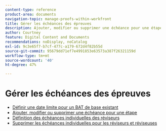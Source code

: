 ```yaml
---
content-type: reference
product-area: documents
navigation-topic: manage-proofs-within-workfront
title: Gérer les échéances des épreuves
description: Ajouter, modifier ou supprimer une échéance pour une étape
author: Courtney
feature: Digital Content and Documents
recommendations: noDisplay, noCatalog
exl-id: 9c3e65f7-b7cf-477c-a179-672d4f82b55d
source-git-commit: 95679dd71ef7e4991853e63573a387f26321159d
workflow-type: tm+mt
source-wordcount: '40'
ht-degree: 47%

---
```


# Gérer les échéances des épreuves

* [Définir une date limite pour un BAT de base existant](../../../../review-and-approve-work/proofing/managing-proofs-within-workfront/manage-proof-deadlines/set-deadline-basic-proof.md)
* [Ajouter, modifier ou supprimer une échéance pour une étape](../../../../review-and-approve-work/proofing/managing-proofs-within-workfront/manage-proof-deadlines/add-edit-delete-deadline.md)
* [ Définition des échéances individuelles des réviseurs](../../../../review-and-approve-work/proofing/managing-proofs-within-workfront/manage-proof-deadlines/set-individual-deadlines.md)
* [Supprimer les échéances individuelles pour les réviseurs et réviseuses](../../../../review-and-approve-work/proofing/managing-proofs-within-workfront/manage-proof-deadlines/remove-individual-deadlines.md)
